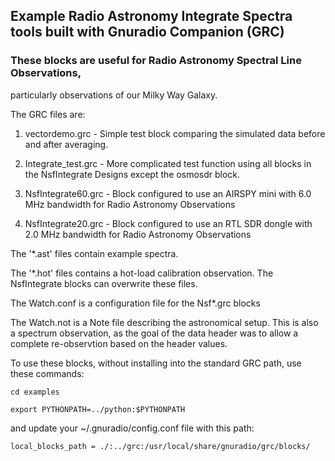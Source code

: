 ## Example Radio Astronomy Integrate Spectra tools built with Gnuradio Companion (GRC)

### These blocks are useful for Radio Astronomy Spectral Line Observations,
particularly observations of our Milky Way Galaxy.

The GRC files are:

1. vectordemo.grc - Simple test block comparing the simulated data before and after averaging.

1. Integrate_test.grc - More complicated test function using all blocks in the NsfIntegrate Designs except
the osmosdr block.

1. NsfIntegrate60.grc - Block configured to use an AIRSPY mini with 6.0 MHz bandwidth for Radio Astronomy Observations

1. NsfIntegrate20.grc - Block configured to use an RTL SDR dongle with 2.0 MHz bandwidth for Radio Astronomy Observations

The '*.ast' files contain example spectra. 

The '*.hot' files contains a hot-load calibration observation.  The NsfIntegrate blocks can overwrite these files.

The Watch.conf is a configuration file for the Nsf*.grc blocks

The Watch.not is a Note file describing the astronomical setup.  This is also a spectrum observation,
as the goal of the data header was to allow a complete re-observtion based on the header values.

To use these blocks, without installing into the standard GRC path, use these commands:

`cd examples`

`export PYTHONPATH=../python:$PYTHONPATH`

and update your ~/.gnuradio/config.conf file with this path:

`local_blocks_path = ./:../grc:/usr/local/share/gnuradio/grc/blocks/`

